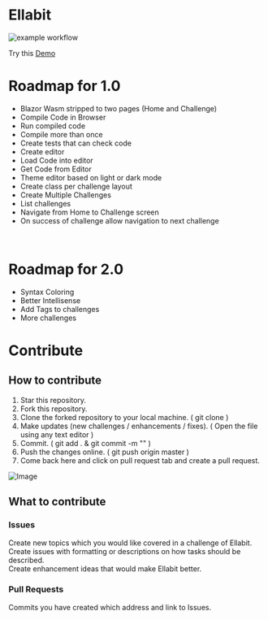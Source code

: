 # Ellabit

![example workflow](https://github.com/kevmoens/Ellabit/actions/workflows/dotnet.yml/badge.svg)

Try this
<a href="https://kevmoens.github.io/Ellabit/">Demo</a>

# Roadmap for 1.0
<ul>
<li>Blazor Wasm stripped to two pages (Home and Challenge)</li>
<li>Compile Code in Browser</li>
<li>Run compiled code</li>
<li>Compile more than once</li>
<li>Create tests that can check code</li>
<li>Create editor</li>
<li>Load Code into editor</li>
<li>Get Code from Editor</li>
<li>Theme editor based on light or dark mode</li>
<li>Create class per challenge layout</li>
<li>Create Multiple Challenges</li>
<li>List challenges</li>
<li>Navigate from Home to Challenge screen</li>
<li>On success of challenge allow navigation to next challenge</li>
</ul>
<br/>


# Roadmap for 2.0
<ul>
  <li>Syntax Coloring</li>
  <li>Better Intellisense</li>
  <li>Add Tags to challenges</li>
  <li>More challenges</li>
</ul>

# Contribute
## How to contribute

1. Star this repository.
2. Fork this repository.
3. Clone the forked repository to your local machine. ( git clone <URL to cloned repository> )
4. Make updates (new challenges / enhancements / fixes). ( Open the file using any text editor )
5. Commit. ( git add . & git commit -m "<description>" )
6. Push the changes online. ( git push origin master )
7. Come back here and click on pull request tab and create a pull request.

![Image](https://static.vecteezy.com/system/resources/previews/000/400/849/non_2x/people-making-a-to-do-list-illustration-vector.jpg)

## What to contribute
### Issues
Create new topics which you would like covered in a challenge of Ellabit.<br/>
Create issues with formatting or descriptions on how tasks should be described.<br/>
Create enhancement ideas that would make Ellabit better.<br/>

### Pull Requests
Commits you have created which address and link to Issues.

